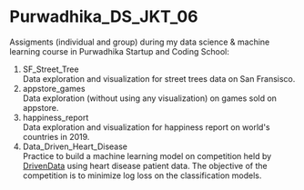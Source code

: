# Purwadhika_DS_JKT_06
Assigments (individual and group) during my data science &amp; machine learning course in Purwadhika Startup and Coding School:
1. SF_Street_Tree<br>
   Data exploration and visualization for street trees data on San Fransisco.
1. appstore_games<br>
   Data exploration (without using any visualization) on games sold on appstore.
1. happiness_report<br>
   Data exploration and visualization for happiness report on world's countries in 2019.
1. Data_Driven_Heart_Disease<br>
   Practice to build a machine learning model on competition held by [DrivenData](https://www.drivendata.org/) using heart disease patient data. The objective of the competition is to minimize log loss on the classification models.
